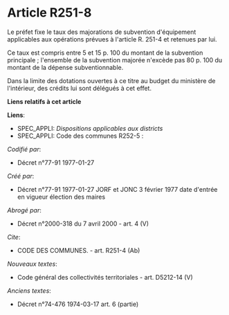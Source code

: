 # Article R251-8

Le préfet fixe le taux des majorations de subvention d'équipement applicables aux opérations prévues à l'article R. 251-4 et
retenues par lui. 

Ce taux est compris entre 5 et 15 p. 100   du montant de la subvention principale ; l'ensemble de la subvention majorée
n'excède pas 80 p. 100 du montant de la dépense subventionnable. 

Dans la limite des dotations ouvertes à ce titre au budget du ministère de l'intérieur, des crédits lui sont délégués à cet
effet.

**Liens relatifs à cet article**

**Liens**:

  - SPEC_APPLI: *Dispositions applicables aux districts*
  - SPEC_APPLI: Code des communes R252-5 :

_Codifié par_:

  - Décret n°77-91 1977-01-27

_Créé par_:

  - Décret n°77-91 1977-01-27 JORF et JONC 3 février 1977 date d'entrée en vigueur élection des maires

_Abrogé par_:

  - Décret n°2000-318 du 7 avril 2000 - art. 4 (V)

_Cite_:

  - CODE DES COMMUNES. - art. R251-4 (Ab)

_Nouveaux textes_:

  - Code général des collectivités territoriales - art. D5212-14 (V)

_Anciens textes_:

  - Décret n°74-476 1974-03-17 art. 6 (partie)
